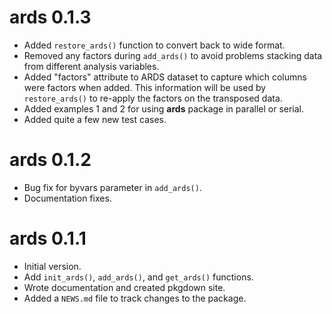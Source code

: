 # ards 0.1.3

* Added `restore_ards()` function to convert back to wide format.
* Removed any factors during `add_ards()` to avoid problems stacking 
data from different analysis variables.
* Added "factors" attribute to ARDS dataset to capture which columns
were factors when added.  This information will be used by `restore_ards()`
to re-apply the factors on the transposed data.
* Added examples 1 and 2 for using **ards** package in parallel or serial.
* Added quite a few new test cases.

# ards 0.1.2

* Bug fix for byvars parameter in `add_ards()`.
* Documentation fixes.

# ards 0.1.1

* Initial version.
* Add `init_ards()`, `add_ards()`, and `get_ards()` functions.
* Wrote documentation and created pkgdown site.
* Added a `NEWS.md` file to track changes to the package.

